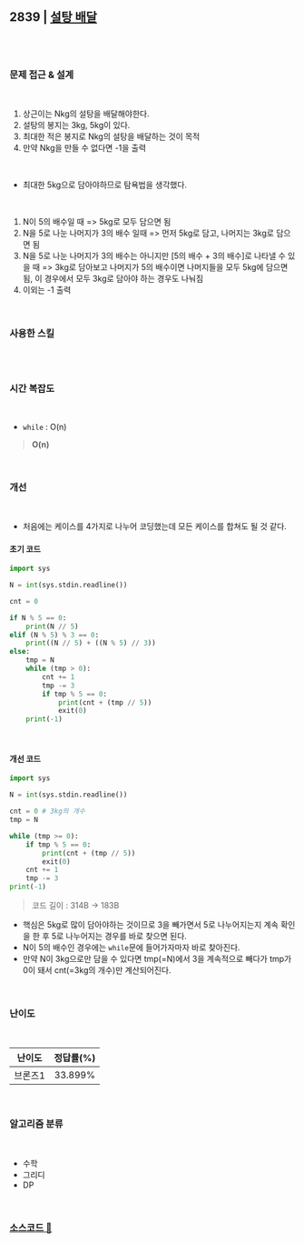 ## 2839 | <a href="https://www.acmicpc.net/problem/2839">설탕 배달</a>

<br>
<br>

### 문제 접근 & 설계

<br>
  
1. 상근이는 Nkg의 설탕을 배달해야한다. 
2. 설탕의 봉지는 3kg, 5kg이 있다.
3. 최대한 적은 봉지로 Nkg의 설탕을 배달하는 것이 목적
4. 만약 Nkg을 만들 수 없다면 -1을 출력

<br>

- 최대한 5kg으로 담아야하므로 탐욕법을 생각했다.

<br>

1. N이 5의 배수일 때 => 5kg로 모두 담으면 됨
2. N을 5로 나눈 나머지가 3의 배수 일때 => 먼저 5kg로 담고, 나머지는 3kg로 담으면 됨
3. N을 5로 나눈 나머지가 3의 배수는 아니지만 [5의 배수 + 3의 배수]로 나타낼 수 있을 때 => 3kg로 담아보고 나머지가 5의 배수이면 나머지들을 모두 5kg에 담으면됨, 이 경우에서 모두 3kg로 담아야 하는 경우도 나눠짐
4. 이외는 -1 출력

<br>

### 사용한 스킬

<br>

<br>

### 시간 복잡도

<br>

- `while` : O(n)

> **O(n)**

<br>

### 개선

<br>

- 처음에는 케이스를 4가지로 나누어 코딩했는데 모든 케이스를 합쳐도 될 것 같다.

#### 초기 코드

```python
import sys

N = int(sys.stdin.readline())

cnt = 0

if N % 5 == 0:
    print(N // 5)
elif (N % 5) % 3 == 0:
    print((N // 5) + ((N % 5) // 3))
else:
    tmp = N
    while (tmp > 0):
        cnt += 1
        tmp -= 3
        if tmp % 5 == 0:
            print(cnt + (tmp // 5))
            exit(0)
    print(-1)
```

<br>

#### 개선 코드

```python
import sys

N = int(sys.stdin.readline())

cnt = 0 # 3kg의 개수
tmp = N

while (tmp >= 0):
    if tmp % 5 == 0:
        print(cnt + (tmp // 5))
        exit(0)
    cnt += 1
    tmp -= 3
print(-1)
```

> 코드 길이 : 314B -> 183B

- 핵심은 5kg로 많이 담아야하는 것이므로 3을 빼가면서 5로 나누어지는지 계속 확인을 한 후 5로 나누어지는 경우를 바로 찾으면 된다.
- N이 5의 배수인 경우에는 `while`문에 들어가자마자 바로 찾아진다.
- 만약 N이 3kg으로만 담을 수 있다면 tmp(=N)에서 3을 계속적으로 빼다가 tmp가 0이 돼서 cnt(=3kg의 개수)만 계산되어진다.

<br>

### 난이도

<br>

| 난이도  | 정답률(%) |
| :-----: | :-------: |
| 브론즈1 |  33.899%  |

<br>

### 알고리즘 분류

<br>

- 수학
- 그리디
- DP

<br>

### <a href="https://github.com/byhhh2/Coding-Test-Preparations/blob/master/Python-BAEKJOON/2839.py">소스코드 📃</a>
